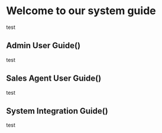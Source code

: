 <!-- TITLE: Bonobo LottoSuite System Guide -->
<!-- SUBTITLE: A complete guide on developing and deploying LottoRace installations-->



# Welcome to our system guide
test
## Admin User Guide()
test
## Sales Agent User Guide()
test
## System Integration Guide()
test



